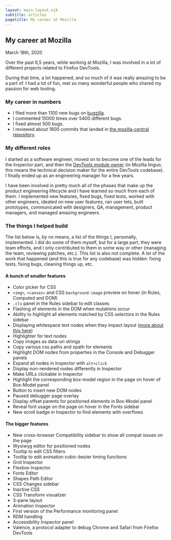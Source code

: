 ```yaml
---
layout: main-layout.njk
subtitle: articles
pagetitle: My career at Mozilla
---
```

## My career at Mozilla

<time datetime="2020-03-18">March 18th, 2020</time>

Over the past 6,5 years, while working at Mozilla, I was involved in a lot of different projects related to Firefox DevTools.

During that time, a lot happened, and so much of it was really amazing to be a part of. I had a lot of fun, met so many wonderful people who shared my passion for web tooling.

### My career in numbers

* I filed more than 1100 new bugs on [bugzilla](https://bugzilla.mozilla.org/).
* I commented 15000 times over 5400 different bugs.
* I fixed almost 500 bugs.
* I reviewed about 1800 commits that landed in [the mozilla-central repository](https://hg.mozilla.org/mozilla-central/).

### My different roles

I started as a software engineer, moved on to become one of the leads for the Inspector part, and then the [DevTools module owner](https://wiki.mozilla.org/Modules/All#DevTools) (in Mozilla linguo, this means the technical decision maker for the entire DevTools codebase).
I finally ended up as an engineering manager for a few years. 

I have been involved in pretty much all of the phases that make up the product engineering lifecycle and I have learned so much from each of them. 
I implemented new features, fixed bugs, fixed tests, worked with other engineers, ideated on new user features, ran user tets, built prototypes, communicated with designers, QA, management, product managers, and managed amazing engineers. 

### The things I helped build

The list below is, by no means, a list of the things I, personally, implemented. I did do some of them myself, but for a large part, they were team efforts, and I only contributed to them in some way or other (managing the team, reviewing patches, etc.).
This list is also not complete. A lot of the work that happened (and this is true for any codebase) was hidden: fixing tests, fixing bugs, cleaning things up, etc. 

#### A bunch of smaller features

*  Color picker for CSS
* `<img>`, `<canvas>` and CSS `background-image` preview on hover (in Rules, Computed and DOM)
* `.cls` panel in the Rules sidebar to edit classes
* Flashing of elements in the DOM when mutations occur
* Ability to highlight all elements matched by CSS selectors in the Rules sidebar
* Displaying whitespace text nodes when they impact layout ([more about this here](https://patrickbrosset.com/articles/2016-10-21-when-does-white-space-matter-in-HTML.html))
* Highlighter for text nodes
* Copy images as data-uri strings
* Copy various css paths and xpath for elements
* Highlight DOM nodes from properties in the Console and Debugger panels
* Expand all nodes in Inspector with `alt+click`
* Display non-rendered nodes differently in Inspector
* Make URLs clickable in Inspector
* Highlight the corresponding box-model region in the page on hover of Box-Model panel
* Button to insert new DOM nodes
* Paused debugger page overlay
* Display offset parents for positioned elements in Box-Model panel
* Reveal font usage on the page on hover in the Fonts sidebar
* New scroll badge in Inspector to find elements with overflows

#### The bigger features

* New cross-browser Compatibility sidebar to show all compat issues on the page
* Wysiwyg editor for positioned nodes
* Tooltip to edit CSS filters
* Tooltip to edit animation cubic-bezier timing functions
* Grid Inspector
* Flexbox Inspector
* Fonts Editor
* Shapes Path Editor
* CSS Changes sidebar
* Inactive CSS
* CSS Transform visualizer
* 3-pane layout
* Animation Inspector
* First version of the Performance monitoring panel
* RDM <meta viewport> handling
* Accessibility Inspector panel
* Valence, a protocol adapter to debug Chrome and Safari from Firefox DevTools
